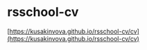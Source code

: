 # rsschool-cv
[https://kusakinvova.github.io/rsschool-cv/cv](https://kusakinvova.github.io/rsschool-cv/cv)